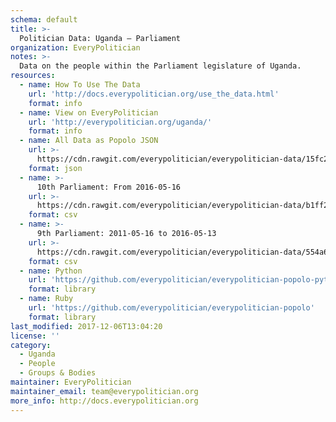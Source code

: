 ```yaml
---
schema: default
title: >-
  Politician Data: Uganda — Parliament
organization: EveryPolitician
notes: >-
  Data on the people within the Parliament legislature of Uganda.
resources:
  - name: How To Use The Data
    url: 'http://docs.everypolitician.org/use_the_data.html'
    format: info
  - name: View on EveryPolitician
    url: 'http://everypolitician.org/uganda/'
    format: info
  - name: All Data as Popolo JSON
    url: >-
      https://cdn.rawgit.com/everypolitician/everypolitician-data/15fc25c274151fb9ea5e1c004a7dc3c11ef0b190/data/Uganda/Parliament/ep-popolo-v1.0.json
    format: json
  - name: >-
      10th Parliament: From 2016-05-16
    url: >-
      https://cdn.rawgit.com/everypolitician/everypolitician-data/b1ff24d189962b18975b526461365fd5ffbb5aa7/data/Uganda/Parliament/term-10.csv
    format: csv
  - name: >-
      9th Parliament: 2011-05-16 to 2016-05-13
    url: >-
      https://cdn.rawgit.com/everypolitician/everypolitician-data/554a6cb306153130ac5558e4c015471d63e57cb7/data/Uganda/Parliament/term-9.csv
    format: csv
  - name: Python
    url: 'https://github.com/everypolitician/everypolitician-popolo-python'
    format: library
  - name: Ruby
    url: 'https://github.com/everypolitician/everypolitician-popolo'
    format: library
last_modified: 2017-12-06T13:04:20
license: ''
category:
  - Uganda
  - People
  - Groups & Bodies
maintainer: EveryPolitician
maintainer_email: team@everypolitician.org
more_info: http://docs.everypolitician.org
---
```

